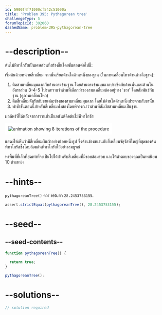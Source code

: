 ```yaml
---
id: 5900f4f71000cf542c51000a
title: 'Problem 395: Pythagorean tree'
challengeType: 5
forumTopicId: 302060
dashedName: problem-395-pythagorean-tree
---
```


# --description--

ต้นไม้พีทาโกรัสเป็นเศษส่วนที่สร้างขึ้นโดยขั้นตอนต่อไปนี้:

เริ่มต้นด้วยหน่วยสี่เหลี่ยม จากนั้นเรียกด้านใดด้านหนึ่งของฐาน (ในภาพเคลื่อนไหวด้านล่างคือฐาน):

1. ติดสามเหลี่ยมมุมฉากกับด้านตรงข้ามฐาน โดยด้านตรงข้ามมุมฉากประชิดกับด้านนั้นและด้านในอัตราส่วน 3-4-5 โปรดทราบว่าด้านที่เล็กกว่าของสามเหลี่ยมต้องอยู่ทาง 'ขวา' โดยสัมพันธ์กับฐาน (ดูภาพเคลื่อนไหว)
2. ติดสี่เหลี่ยมจัตุรัสกับขาแต่ละข้างของสามเหลี่ยมมุมฉาก โดยให้ด้านใดด้านหนึ่งประจวบกับขานั้น
3. ทำซ้ำขั้นตอนนี้สำหรับสี่เหลี่ยมทั้งสองโดยพิจารณาว่าด้านที่สัมผัสสามเหลี่ยมเป็นฐาน

ผลลัพธ์ที่ได้หลังจากการวนซ้ำเป็นอนันต์คือต้นไม้พีทาโกรัส

<img class="img-responsive center-block" alt="animation showing 8 iterations of the procedure" src="https://cdn.freecodecamp.org/curriculum/project-euler/pythagorean-tree.gif" style="background-color: white; padding: 10px;">

แสดงให้เห็นว่ามีสี่เหลี่ยมผืนผ้าอย่างน้อยหนึ่งรูป ซึ่งด้านข้างขนานกับสี่เหลี่ยมจัตุรัสที่ใหญ่ที่สุดของต้นพีทาโกรัสซึ่งโอบล้อมต้นพีทาโกรัสไว้อย่างสมบูรณ์

หาพื้นที่ที่เล็กที่สุดเท่าที่จะเป็นไปได้สำหรับสี่เหลี่ยมที่มีขอบล้อมรอบ และให้คำตอบของคุณเป็นทศนิยม 10 ตำแหน่ง

# --hints--

`pythagoreanTree()` ควร return `28.2453753155`.

```js
assert.strictEqual(pythagoreanTree(), 28.2453753155);
```

# --seed--

## --seed-contents--

```js
function pythagoreanTree() {

  return true;
}

pythagoreanTree();
```

# --solutions--

```js
// solution required
```
